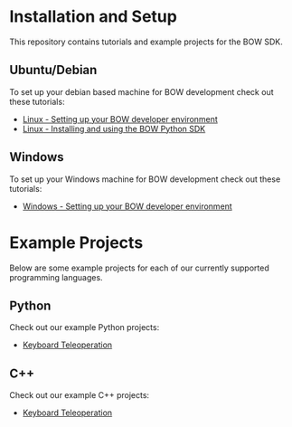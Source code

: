 # Installation and Setup
This repository contains tutorials and example projects for the BOW SDK.

## Ubuntu/Debian
To set up your debian based machine for BOW development check out these tutorials:

- [Linux - Setting up your BOW developer environment](https://github.com/bowltd/SDK-Tutorials/blob/main/Linux%20-%20Setting%20up%20your%20BOW%20developer%20environment.md)
- [Linux - Installing and using the BOW Python SDK](https://github.com/bowltd/SDK-Tutorials/blob/main/Linux%20-%20Installing%20and%20using%20the%20BOW%20Python%20SDK.md)

## Windows
To set up your Windows machine for BOW development check out these tutorials:

- [Windows - Setting up your BOW developer environment](https://github.com/bowltd/SDK-Tutorials/blob/main/Windows%20-%20Setting%20up%20your%20BOW%20developer%20environment.md)

# Example Projects
Below are some example projects for each of our currently supported programming languages.
## Python
Check out our example Python projects:
- [Keyboard Teleoperation](https://github.com/bowltd/SDK-Tutorials/tree/main/Python/Keyboard%20Control)

## C++
Check out our example C++ projects:
- [Keyboard Teleoperation](https://github.com/bowltd/SDK-Tutorials/tree/main/C%2B%2B/keyboard_teleop)